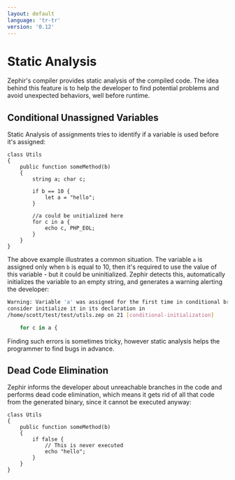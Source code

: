 ```yaml
---
layout: default
language: 'tr-tr'
version: '0.12'
---
```


# Static Analysis

Zephir's compiler provides static analysis of the compiled code. The idea behind this feature is to help the developer to find potential problems and avoid unexpected behaviors, well before runtime.

<a name='conditional-unassigned-variables'></a>

## Conditional Unassigned Variables

Static Analysis of assignments tries to identify if a variable is used before it's assigned:

```zephir
class Utils
{
    public function someMethod(b)
    {
        string a; char c;

        if b == 10 {
            let a = "hello";
        }

        //a could be unitialized here
        for c in a {
            echo c, PHP_EOL;
        }
    }
}
```

The above example illustrates a common situation. The variable `a` is assigned only when `b` is equal to 10, then it's required to use the value of this variable - but it could be uninitialized. Zephir detects this, automatically initializes the variable to an empty string, and generates a warning alerting the developer:

```bash
Warning: Variable 'a' was assigned for the first time in conditional branch,
consider initialize it in its declaration in
/home/scott/test/test/utils.zep on 21 [conditional-initialization]

    for c in a {
```

Finding such errors is sometimes tricky, however static analysis helps the programmer to find bugs in advance.

<a name='dead-code-elimination'></a>

## Dead Code Elimination

Zephir informs the developer about unreachable branches in the code and performs dead code elimination, which means it gets rid of all that code from the generated binary, since it cannot be executed anyway:

```zephir
class Utils
{
    public function someMethod(b)
    {
        if false {
            // This is never executed
            echo "hello";
        }
    }
}
```